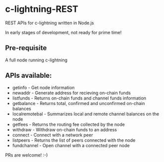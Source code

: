 # c-lightning-REST
REST APIs for c-lightning written in Node.js

In early stages of development, not ready for prime time!

## Pre-requisite
A full node running c-lightning

## APIs available:
- getinfo - Get node information
- newaddr - Generate address for recieving on-chain funds
- listfunds - Returns on-chain funds and channel funds information
- getbalance - Returns total, confirmed and unconfirmed on-chain balances
- localremotebal - Summarizes local and remote channel balances on the node
- getfees - Returns the routing fee collected by the node
- withdraw - Withdraw on-chain funds to an address
- connect - Connect with a network peer
- listpeers - Returns the list of peers connected with the node
- fundchannel - Open channel with a connected peer node

PRs are welcome! :-)
